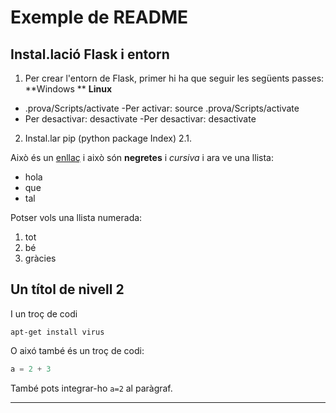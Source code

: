 # Exemple de README

## Instal.lació Flask i entorn

1. Per crear l'entorn de Flask, primer hi ha que seguir les següents passes: 
 **Windows **                      **Linux**
 - .prova/Scripts/activate      -Per activar: source .prova/Scripts/activate
 - Per desactivar: desactivate  -Per desactivar: desactivate

2. Instal.lar pip (python package Index)
2.1. 

Això és un [enllaç](https://google.com) i això són **negretes** i *cursiva* i ara ve una llista:

* hola
* que
* tal

Potser vols una llista numerada:

1. tot
2. bé
3. gràcies

## Un títol de nivell 2

I un troç de codi

    apt-get install virus

O aixó també és un troç de codi:

```python
a = 2 + 3
```
També pots integrar-ho `a=2` al paràgraf.

---
